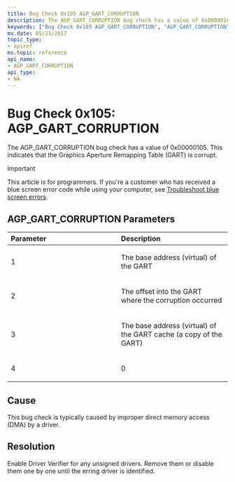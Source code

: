 ```yaml
---
title: Bug Check 0x105 AGP_GART_CORRUPTION
description: The AGP_GART_CORRUPTION bug check has a value of 0x00000105. This indicates that the Graphics Aperture Remapping Table (GART) is corrupt.
keywords: ["Bug Check 0x105 AGP_GART_CORRUPTION", "AGP_GART_CORRUPTION"]
ms.date: 05/23/2017
topic_type:
- apiref
ms.topic: reference
api_name:
- AGP_GART_CORRUPTION
api_type:
- NA
---
```


# Bug Check 0x105: AGP\_GART\_CORRUPTION


The AGP\_GART\_CORRUPTION bug check has a value of 0x00000105. This indicates that the Graphics Aperture Remapping Table (GART) is corrupt.

> [!IMPORTANT]
> This article is for programmers. If you're a customer who has received a blue screen error code while using your computer, see [Troubleshoot blue screen errors](https://www.windows.com/stopcode).


## AGP\_GART\_CORRUPTION Parameters


<table>
<colgroup>
<col width="50%" />
<col width="50%" />
</colgroup>
<thead>
<tr class="header">
<th align="left">Parameter</th>
<th align="left">Description</th>
</tr>
</thead>
<tbody>
<tr class="odd">
<td align="left"><p>1</p></td>
<td align="left"><p>The base address (virtual) of the GART</p></td>
</tr>
<tr class="even">
<td align="left"><p>2</p></td>
<td align="left"><p>The offset into the GART where the corruption occurred</p></td>
</tr>
<tr class="odd">
<td align="left"><p>3</p></td>
<td align="left"><p>The base address (virtual) of the GART cache (a copy of the GART)</p></td>
</tr>
<tr class="even">
<td align="left"><p>4</p></td>
<td align="left"><p>0</p></td>
</tr>
</tbody>
</table>

 

## Cause

This bug check is typically caused by improper direct memory access (DMA) by a driver.

## Resolution

Enable Driver Verifier for any unsigned drivers. Remove them or disable them one by one until the erring driver is identified.

 

 





